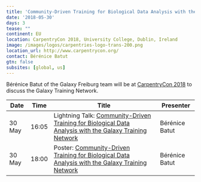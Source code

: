 ```yaml
---
title: 'Community-Driven Training for Biological Data Analysis with the Galaxy Training Network'
date: '2018-05-30'
days: 3
tease: ""
continent: EU
location: CarpentryCon 2018, University College, Dublin, Ireland
image: /images/logos/carpentries-logo-trans-200.png
location_url: http://www.carpentrycon.org/
contact: Bérénice Batut
gtn: false
subsites: [global, us]
---
```


Bérénice Batut  of the Galaxy Freiburg team will be at [CarpentryCon 2018](http://www.carpentrycon.org/) to discuss the Galaxy Training Network.

| Date | Time | Title | Presenter |
| ---- | ---- | ---- | ---- |
| 30 May | 16:05 | Lightning Talk: [Community-Driven Training for Biological Data Analysis with the Galaxy Training Network](https://github.com/carpentries/carpentrycon/blob/3f93d0ead97fe09eb2820efebb81273ab43f0787/Sessions/2018-05-30/09-Lightning-Talks-Session-3/3-abstract-berenice-batut.md) | Bérénice Batut |
| 30 May | 18:00 | Poster: [Community-Driven Training for Biological Data Analysis with the Galaxy Training Network](https://github.com/carpentries/carpentrycon/blob/3f93d0ead97fe09eb2820efebb81273ab43f0787/Sessions/2018-05-30/13-Poster-Session/abstract-berenice-batut.md) | Bérénice Batut |
